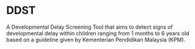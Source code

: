 # DDST
A Developmental Delay Screening Tool that aims to detect signs of developmental delay within children ranging from 1 months to 6 years old based on a guideline given by Kementerian Pendidikan Malaysia (KPM).
